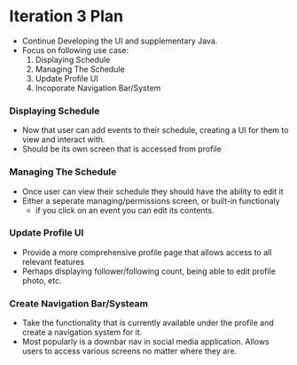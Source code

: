 # Iteration 3 Plan
- Continue Developing the UI and supplementary Java.
- Focus on following use case:
    1. Displaying Schedule
    2. Managing The Schedule
    3. Update Profile UI
    4. Incoporate Navigation Bar/System

### Displaying Schedule
- Now that user can add events to their schedule, creating a UI
for them to view and interact with.
- Should be its own screen that is accessed from profile

### Managing The Schedule
- Once user can view their schedule they should have the ability to edit it
- Either a seperate managing/permissions screen, or built-in functionaly
    - if you click on an event you can edit its contents.

### Update Profile UI
- Provide a more comprehensive profile page that allows access to all relevant features
- Perhaps displaying follower/following count, being able to edit profile photo, etc.

### Create Navigation Bar/Systeam
- Take the functionality that is currently available under the profile and create a navigation system for it.
- Most popularly is a downbar nav in social media application. Allows users to access various screens no matter where they are.